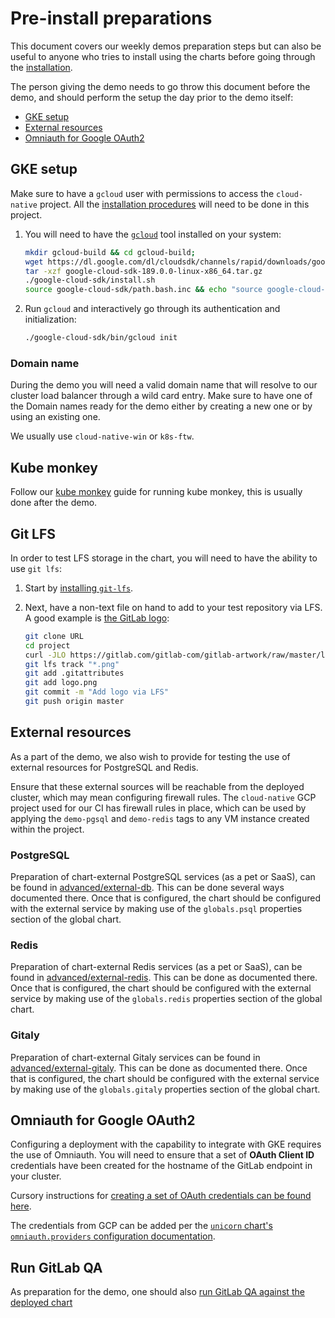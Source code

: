 # Pre-install preparations

This document covers our weekly demos preparation steps but can also be useful
to anyone who tries to install using the charts before going through the
[installation](../../installation/index.md).

The person giving the demo needs to go throw this document before the demo,
and should perform the setup the day prior to the demo itself:

- [GKE setup](#gke-setup)
- [External resources](#external-resources)
- [Omniauth for Google OAuth2](#omniauth-for-google-oauth2)

## GKE setup

Make sure to have a `gcloud` user with permissions to access the `cloud-native`
project. All the [installation procedures](../../installation/index.md) will
need to be done in this project.

1. You will need to have the [`gcloud`](https://cloud.google.com/sdk/gcloud/) tool
   installed on your system:

    ```sh
    mkdir gcloud-build && cd gcloud-build;
    wget https://dl.google.com/dl/cloudsdk/channels/rapid/downloads/google-cloud-sdk-189.0.0-linux-x86_64.tar.gz;
    tar -xzf google-cloud-sdk-189.0.0-linux-x86_64.tar.gz
    ./google-cloud-sdk/install.sh
    source google-cloud-sdk/path.bash.inc && echo "source google-cloud-sdk/path.bash.inc" >> $HOME/.profile
    ```

1. Run `gcloud` and interactively go through its authentication and
   initialization:

    ```sh
    ./google-cloud-sdk/bin/gcloud init
    ```

### Domain name

During the demo you will need a valid domain name that will resolve to our
cluster load balancer through a wild card entry. Make sure to have one of the
Domain names ready for the demo either by creating a new one or by using an
existing one.

We usually use `cloud-native-win` or `k8s-ftw`.

## Kube monkey

Follow our [kube monkey](../kube-monkey/index.md) guide for running kube monkey,
this is usually done after the demo.

## Git LFS

In order to test LFS storage in the chart, you will need to have the ability to
use `git lfs`:

1. Start by [installing `git-lfs`](https://git-lfs.github.com).
1. Next, have a non-text file on hand to add to your test repository via LFS.
   A good example is [the GitLab logo](https://gitlab.com/gitlab-com/gitlab-artwork/raw/master/logo/logo.png):

    ```sh
    git clone URL
    cd project
    curl -JLO https://gitlab.com/gitlab-com/gitlab-artwork/raw/master/logo/logo.png
    git lfs track "*.png"
    git add .gitattributes
    git add logo.png
    git commit -m "Add logo via LFS"
    git push origin master
    ```

## External resources

As a part of the demo, we also wish to provide for testing the use of external
resources for PostgreSQL and Redis.

Ensure that these external sources will be reachable from the deployed
cluster, which may mean configuring firewall rules. The `cloud-native` GCP
project used for our CI has firewall rules in place, which can be used by
applying the `demo-pgsql` and `demo-redis` tags to any VM instance created
within the project.

### PostgreSQL

Preparation of chart-external PostgreSQL services (as a pet or SaaS), can
be found in [advanced/external-db](../../advanced/external-db/index.md). This
can be done several ways documented there. Once that is configured, the chart
should be configured with the external service by making use of the `globals.psql`
properties section of the global chart.

### Redis

Preparation of chart-external Redis services (as a pet or SaaS), can
be found in [advanced/external-redis](../../advanced/external-redis/index.md).
This can be done as documented there. Once that is configured, the chart should
be configured with the external service by making use of the `globals.redis`
properties section of the global chart.

### Gitaly

Preparation of chart-external Gitaly services can
be found in [advanced/external-gitaly](../../advanced/external-gitaly/index.md).
This can be done as documented there. Once that is configured, the chart should
be configured with the external service by making use of the `globals.gitaly`
properties section of the global chart.

## Omniauth for Google OAuth2

Configuring a deployment with the capability to integrate with GKE requires
the use of Omniauth. You will need to ensure that a set of
**OAuth Client ID** credentials have been created for the hostname of the GitLab
endpoint in your cluster.

Cursory instructions for [creating a set of OAuth credentials can be found
here](https://support.google.com/cloud/answer/6158849?hl=en).

The credentials from GCP can be added per the
[`unicorn` chart's `omniauth.providers` configuration documentation](../../charts/gitlab/unicorn/index.md#omniauthproviders).

## Run GitLab QA

As preparation for the demo, one should also [run GitLab QA against the deployed chart](../gitlab-qa/index.md)
